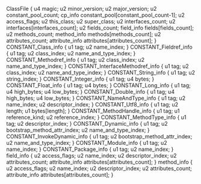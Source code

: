 ClassFile {
    u4             magic;
    u2             minor_version;
    u2             major_version;
    u2             constant_pool_count;
    cp_info        constant_pool[constant_pool_count-1];
    u2             access_flags;
    u2             this_class;
    u2             super_class;
    u2             interfaces_count;
    u2             interfaces[interfaces_count];
    u2             fields_count;
    field_info     fields[fields_count];
    u2             methods_count;
    method_info    methods[methods_count];
    u2             attributes_count;
    attribute_info attributes[attributes_count];
}
CONSTANT_Class_info {
    u1 tag;
    u2 name_index;
}
CONSTANT_Fieldref_info {
    u1 tag;
    u2 class_index;
    u2 name_and_type_index;
}
CONSTANT_Methodref_info {
    u1 tag;
    u2 class_index;
    u2 name_and_type_index;
}
CONSTANT_InterfaceMethodref_info {
    u1 tag;
    u2 class_index;
    u2 name_and_type_index;
}
CONSTANT_String_info {
    u1 tag;
    u2 string_index;
}
CONSTANT_Integer_info {
    u1 tag;
    u4 bytes;
}
CONSTANT_Float_info {
    u1 tag;
    u4 bytes;
}
CONSTANT_Long_info {
    u1 tag;
    u4 high_bytes;
    u4 low_bytes;
}
CONSTANT_Double_info {
    u1 tag;
    u4 high_bytes;
    u4 low_bytes;
}
CONSTANT_NameAndType_info {
    u1 tag;
    u2 name_index;
    u2 descriptor_index;
}
CONSTANT_Utf8_info {
    u1 tag;
    u2 length;
    u1 bytes[length];
}
CONSTANT_MethodHandle_info {
    u1 tag;
    u1 reference_kind;
    u2 reference_index;
}
CONSTANT_MethodType_info {
    u1 tag;
    u2 descriptor_index;
}
CONSTANT_Dynamic_info {
    u1 tag;
    u2 bootstrap_method_attr_index;
    u2 name_and_type_index;
}
CONSTANT_InvokeDynamic_info {
    u1 tag;
    u2 bootstrap_method_attr_index;
    u2 name_and_type_index;
}
CONSTANT_Module_info {
    u1 tag;
    u2 name_index;
}
CONSTANT_Package_info {
    u1 tag;
    u2 name_index;
}
field_info {
    u2             access_flags;
    u2             name_index;
    u2             descriptor_index;
    u2             attributes_count;
    attribute_info attributes[attributes_count];
}
method_info {
    u2             access_flags;
    u2             name_index;
    u2             descriptor_index;
    u2             attributes_count;
    attribute_info attributes[attributes_count];
}
